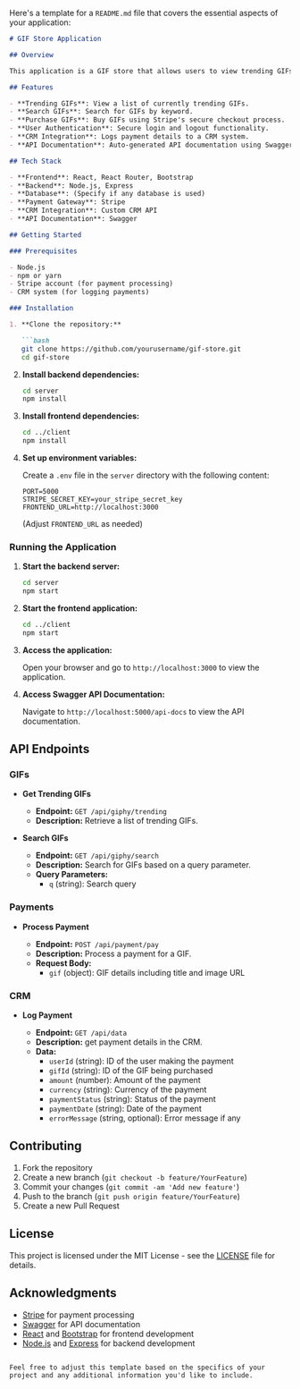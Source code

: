Here's a template for a `README.md` file that covers the essential aspects of your application:

```markdown
# GIF Store Application

## Overview

This application is a GIF store that allows users to view trending GIFs, search for specific GIFs, and purchase GIFs using Stripe for payment processing. It integrates with a CRM system to log payment details.

## Features

- **Trending GIFs**: View a list of currently trending GIFs.
- **Search GIFs**: Search for GIFs by keyword.
- **Purchase GIFs**: Buy GIFs using Stripe's secure checkout process.
- **User Authentication**: Secure login and logout functionality.
- **CRM Integration**: Logs payment details to a CRM system.
- **API Documentation**: Auto-generated API documentation using Swagger.

## Tech Stack

- **Frontend**: React, React Router, Bootstrap
- **Backend**: Node.js, Express
- **Database**: (Specify if any database is used)
- **Payment Gateway**: Stripe
- **CRM Integration**: Custom CRM API
- **API Documentation**: Swagger

## Getting Started

### Prerequisites

- Node.js
- npm or yarn
- Stripe account (for payment processing)
- CRM system (for logging payments)

### Installation

1. **Clone the repository:**

   ```bash
   git clone https://github.com/yourusername/gif-store.git
   cd gif-store
   ```

2. **Install backend dependencies:**

   ```bash
   cd server
   npm install
   ```

3. **Install frontend dependencies:**

   ```bash
   cd ../client
   npm install
   ```

4. **Set up environment variables:**

   Create a `.env` file in the `server` directory with the following content:

   ```env
   PORT=5000
   STRIPE_SECRET_KEY=your_stripe_secret_key
   FRONTEND_URL=http://localhost:3000
   ```

   (Adjust `FRONTEND_URL`  as needed)

### Running the Application

1. **Start the backend server:**

   ```bash
   cd server
   npm start
   ```

2. **Start the frontend application:**

   ```bash
   cd ../client
   npm start
   ```

3. **Access the application:**

   Open your browser and go to `http://localhost:3000` to view the application.

4. **Access Swagger API Documentation:**

   Navigate to `http://localhost:5000/api-docs` to view the API documentation.

## API Endpoints

### GIFs

- **Get Trending GIFs**

  - **Endpoint:** `GET /api/giphy/trending`
  - **Description:** Retrieve a list of trending GIFs.

- **Search GIFs**

  - **Endpoint:** `GET /api/giphy/search`
  - **Description:** Search for GIFs based on a query parameter.
  - **Query Parameters:**
    - `q` (string): Search query

### Payments

- **Process Payment**

  - **Endpoint:** `POST /api/payment/pay`
  - **Description:** Process a payment for a GIF.
  - **Request Body:**
    - `gif` (object): GIF details including title and image URL

### CRM

- **Log Payment**

  - **Endpoint:** `GET /api/data`
  - **Description:** get payment details in the CRM.
  - **Data:**
    - `userId` (string): ID of the user making the payment
    - `gifId` (string): ID of the GIF being purchased
    - `amount` (number): Amount of the payment
    - `currency` (string): Currency of the payment
    - `paymentStatus` (string): Status of the payment
    - `paymentDate` (string): Date of the payment
    - `errorMessage` (string, optional): Error message if any

## Contributing

1. Fork the repository
2. Create a new branch (`git checkout -b feature/YourFeature`)
3. Commit your changes (`git commit -am 'Add new feature'`)
4. Push to the branch (`git push origin feature/YourFeature`)
5. Create a new Pull Request

## License

This project is licensed under the MIT License - see the [LICENSE](LICENSE) file for details.

## Acknowledgments

- [Stripe](https://stripe.com) for payment processing
- [Swagger](https://swagger.io) for API documentation
- [React](https://reactjs.org) and [Bootstrap](https://getbootstrap.com) for frontend development
- [Node.js](https://nodejs.org) and [Express](https://expressjs.com) for backend development
```

Feel free to adjust this template based on the specifics of your project and any additional information you'd like to include.